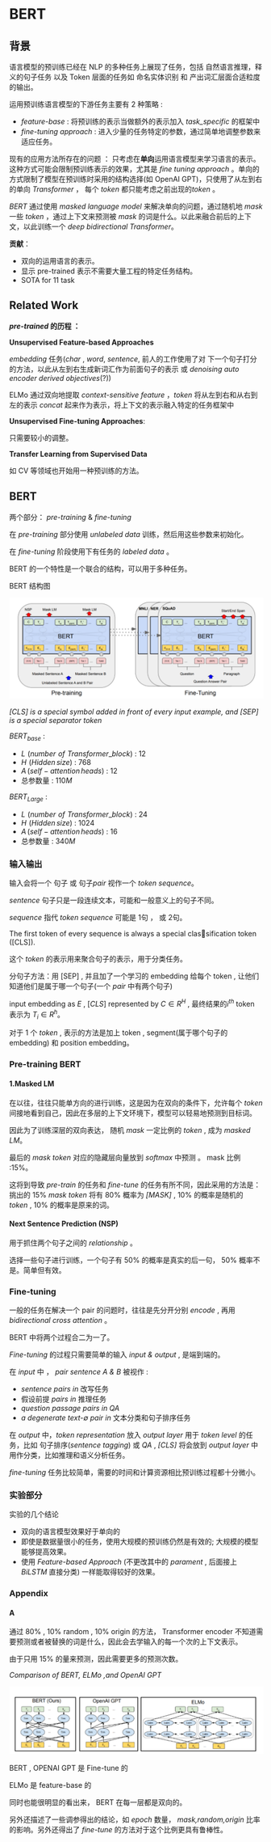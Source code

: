 # BERT

## 背景

语言模型的预训练已经在 NLP 的多种任务上展现了任务，包括 自然语言推理，释义的句子任务 以及 Token 层面的任务如 命名实体识别 和 产出词汇层面合适粒度的输出。

运用预训练语言模型的下游任务主要有 $2$ 种策略 : 

* *feature-base* : 将预训练的表示当做额外的表示加入 *task_specific* 的框架中
* *fine-tuning approach* : 进入少量的任务特定的参数，通过简单地调整参数来适应任务。

现有的应用方法所存在的问题 ： 只考虑在**单向**运用语言模型来学习语言的表示。这种方式可能会限制预训练表示的效果，尤其是 *fine tuning approach* 。单向的方式限制了模型在预训练时采用的结构选择(如 OpenAI GPT)，只使用了从左到右的单向 *Transformer* ， 每个 *token* 都只能考虑之前出现的*token* 。 

*BERT* 通过使用 *masked language model* 来解决单向的问题，通过随机地 *mask* 一些 *token* ，通过上下文来预测被 *mask* 的词是什么。以此来融合前后的上下文，以此训练一个 *deep bidirectional Transformer*。

**贡献**：

* 双向的运用语言的表示。
* 显示 pre-trained 表示不需要大量工程的特定任务结构。
* SOTA for 11 task

## Related Work

***pre-trained* 的历程 ：** 

**Unsupervised Feature-based Approaches**

*embedding* 任务(*char* , *word*, *sentence*, 前人的工作使用了对 下一个句子打分的方法，以此从左到右生成新词汇作为前面句子的表示 或 *denoising auto encoder derived objectives*(?))

ELMo 通过双向地提取 *context-sensitive feature* ，*token* 将从左到右和从右到左的表示 *concat* 起来作为表示，将上下文的表示融入特定的任务框架中

**Unsupervised Fine-tuning Approaches**:

只需要较小的调整。

**Transfer Learning from Supervised Data**

如 CV 等领域也开始用一种预训练的方法。

## BERT

两个部分： *pre-training* & *fine-tuning*

在 *pre-training* 部分使用 *unlabeled data* 训练，然后用这些参数来初始化。

在 *fine-tuning* 阶段使用下有任务的 *labeled data* 。

BERT 的一个特性是一个联合的结构，可以用于多种任务。

BERT 结构图

<img src="https://github.com/H-shw/Transformer_etc./blob/master/%E8%BF%9B%E5%BA%A6%E5%AD%98%E6%A1%A3/2022523/pics/1.png" style="zoom:67%;" />

*[CLS] is a special symbol added in front of every input example, and [SEP] is a special separator token*



$BERT_{base}$ : 

* $L\,\,(number\,\,of\,\,Transformer\_block)$ : $12$
* $H\,\,(Hidden \, size)$ : $768$
* $A\, (self-attention\,heads)$ : $12$
* 总参数量 : $110M$

 

$BERT_{Large}$ : 

* $L\,\,(number\,\,of\,\,Transformer\_block)$ : $24$
* $H\,\,(Hidden \, size)$ : $1024$
* $A\, (self-attention\,heads)$ : $16$
* 总参数量 : $340M$



### 输入输出

输入会将一个 句子 或 句子*pair* 视作一个 *token sequence*。

*sentence* 句子只是一段连续文本，可能和一般意义上的句子不同。

*sequence* 指代 *token sequence* 可能是 1句 ， 或 2句。

The first token of every sequence is always a special classification token ([CLS]). 

这个 *token* 的表示用来聚合句子的表示，用于分类任务。

分句子方法：用 [SEP] , 并且加了一个学习的 embedding 给每个 token , 让他们知道他们是属于哪一个句子(一个 *pair* 中有两个句子)

input embedding as $E$ , [$CLS$] represented by $C \in R^{H}$ , 最终结果的$i^{th}$ token 表示为 $T_{i} \in R^{h}$。

对于 $1$ 个 *token* , 表示的方法是加上 token , segment(属于哪个句子的 embedding) 和 position embedding。



### Pre-training BERT

#### 1.Masked LM

在以往，往往只能单方向的进行训练，这是因为在双向的条件下，允许每个 *token* 间接地看到自己，因此在多层的上下文环境下，模型可以轻易地预测到目标词。

因此为了训练深层的双向表达， 随机 *mask* 一定比例的 *token* , 成为 *masked LM*。

最后的 *mask token* 对应的隐藏层向量放到 *softmax* 中预测 。 mask 比例 :$15\%$。

这将到导致 *pre-train* 的任务和 *fine-tune* 的任务有所不同，因此采用的方法是：挑出的 $15\%$ *mask token* 将有 $80\%$ 概率为 *[MASK]* , $10\%$ 的概率是随机的 *token* , $10\%$ 的概率是原来的词。

#### Next Sentence Prediction (NSP)

用于抓住两个句子之间的 *relationship* 。

选择一些句子进行训练，一个句子有 50% 的概率是真实的后一句， 50% 概率不是。简单但有效。

### Fine-tuning

一般的任务在解决一个 pair 的问题时，往往是先分开分别 *encode* , 再用 *bidirectional cross attention* 。

BERT 中将两个过程合二为一了。

*Fine-tuning* 的过程只需要简单的输入 *input & output* , 是端到端的。

在 *input* 中 ， *pair sentence A  & B* 被视作 :

* *sentence pairs in* 改写任务
* 假设前提 *pairs in* 推理任务
* *question passage pairs in QA*
* *a degenerate text-∅ pair in* 文本分类和句子排序任务

在 *output* 中，*token representation* 放入 *output layer* 用于 *token level* 的任务，比如 句子排序(*sentence tagging*) 或 *QA* , *[CLS]* 将会放到 *output layer* 中用作分类，比如推理和语义分析任务。

*fine-tuning*  任务比较简单，需要的时间和计算资源相比预训练过程都十分微小。

### 实验部分

实验的几个结论

* 双向的语言模型效果好于单向的
* 即使是数据量很小的任务，使用大规模的预训练仍然是有效的; 大规模的模型能够提高效果。
* 使用 *Feature-based Approach* (不更改其中的 *parament* , 后面接上 *BiLSTM* 直接分类) 一样能取得较好的效果。

### Appendix

#### A

通过 80% , 10% random , 10% origin 的方法， Transformer encoder 不知道需要预测或者被替换的词是什么，因此会去学输入的每一个次的上下文表示。

由于只用 $15\%$ 的量来预测，因此需要更多的预测次数。



 *Comparison of BERT, ELMo ,and OpenAI GPT*

<img src="https://github.com/H-shw/Transformer_etc./blob/master/%E8%BF%9B%E5%BA%A6%E5%AD%98%E6%A1%A3/2022525/pics/2.png" style="zoom:67%;" />

BERT , OPENAI GPT 是 Fine-tune 的

ELMo 是 feature-base 的

同时也能很明显的看出来， BERT 在每一层都是双向的。



另外还描述了一些调参得出的结论，如 *epoch* 数量， *mask,random,origin* 比率的影响。另外还得出了 *fine-tune* 的方法对于这个比例更具有鲁棒性。
